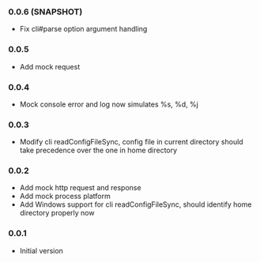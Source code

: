 ### 0.0.6 (SNAPSHOT)
* Fix cli#parse option argument handling

### 0.0.5
* Add mock request

### 0.0.4
* Mock console error and log now simulates %s, %d, %j

### 0.0.3
* Modify cli readConfigFileSync, config file in current directory should take precedence over the one in home directory

### 0.0.2
* Add mock http request and response
* Add mock process platform
* Add Windows support for cli readConfigFileSync, should identify home directory properly now 

### 0.0.1
* Initial version
